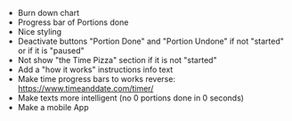- Burn down chart
- Progress bar of Portions done
- Nice styling
- Deactivate buttons "Portion Done" and "Portion Undone" if not "started" or if it is "paused"
- Not show "the Time Pizza" section if it is not "started"
- Add a "how it works" instructions info text
- Make time progress bars to works reverse: https://www.timeanddate.com/timer/
- Make texts more intelligent (no 0 portions done in 0 seconds)
- Make a mobile App
